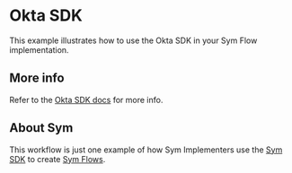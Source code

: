 # Okta SDK

This example illustrates how to use the Okta SDK in your Sym Flow implementation.

## More info

Refer to the [Okta SDK docs](https://docs.symops.com/docs/okta-sdk-integration) for more info.

## About Sym

This workflow is just one example of how Sym Implementers use the [Sym SDK](https://docs.symops.com/docs) to create [Sym Flows](https://docs.symops.com/docs/sym-access-flows).
